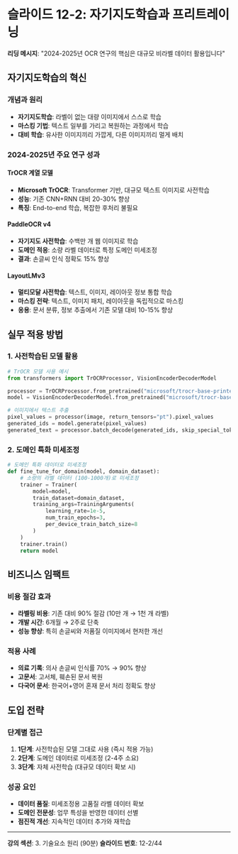 # 슬라이드 12-2: 자기지도학습과 프리트레이닝

**리딩 메시지**: "2024-2025년 OCR 연구의 핵심은 대규모 비라벨 데이터 활용입니다"

## 자기지도학습의 혁신

### 개념과 원리
- **자기지도학습**: 라벨이 없는 대량 이미지에서 스스로 학습
- **마스킹 기법**: 텍스트 일부를 가리고 복원하는 과정에서 학습
- **대비 학습**: 유사한 이미지끼리 가깝게, 다른 이미지끼리 멀게 배치

### 2024-2025년 주요 연구 성과

#### TrOCR 계열 모델
- **Microsoft TrOCR**: Transformer 기반, 대규모 텍스트 이미지로 사전학습
- **성능**: 기존 CNN+RNN 대비 20-30% 향상
- **특징**: End-to-end 학습, 복잡한 후처리 불필요

#### PaddleOCR v4
- **자기지도 사전학습**: 수백만 개 웹 이미지로 학습
- **도메인 적응**: 소량 라벨 데이터로 특정 도메인 미세조정
- **결과**: 손글씨 인식 정확도 15% 향상

#### LayoutLMv3
- **멀티모달 사전학습**: 텍스트, 이미지, 레이아웃 정보 통합 학습
- **마스킹 전략**: 텍스트, 이미지 패치, 레이아웃을 독립적으로 마스킹
- **응용**: 문서 분류, 정보 추출에서 기존 모델 대비 10-15% 향상

## 실무 적용 방법

### 1. 사전학습된 모델 활용
```python
# TrOCR 모델 사용 예시
from transformers import TrOCRProcessor, VisionEncoderDecoderModel

processor = TrOCRProcessor.from_pretrained("microsoft/trocr-base-printed")
model = VisionEncoderDecoderModel.from_pretrained("microsoft/trocr-base-printed")

# 이미지에서 텍스트 추출
pixel_values = processor(image, return_tensors="pt").pixel_values
generated_ids = model.generate(pixel_values)
generated_text = processor.batch_decode(generated_ids, skip_special_tokens=True)
```

### 2. 도메인 특화 미세조정
```python
# 도메인 특화 데이터로 미세조정
def fine_tune_for_domain(model, domain_dataset):
    # 소량의 라벨 데이터 (100-1000개)로 미세조정
    trainer = Trainer(
        model=model,
        train_dataset=domain_dataset,
        training_args=TrainingArguments(
            learning_rate=1e-5,
            num_train_epochs=3,
            per_device_train_batch_size=8
        )
    )
    trainer.train()
    return model
```

## 비즈니스 임팩트

### 비용 절감 효과
- **라벨링 비용**: 기존 대비 90% 절감 (10만 개 → 1천 개 라벨)
- **개발 시간**: 6개월 → 2주로 단축
- **성능 향상**: 특히 손글씨와 저품질 이미지에서 현저한 개선

### 적용 사례
- **의료 기록**: 의사 손글씨 인식률 70% → 90% 향상
- **고문서**: 고서체, 훼손된 문서 복원
- **다국어 문서**: 한국어+영어 혼재 문서 처리 정확도 향상

## 도입 전략

### 단계별 접근
1. **1단계**: 사전학습된 모델 그대로 사용 (즉시 적용 가능)
2. **2단계**: 도메인 데이터로 미세조정 (2-4주 소요)
3. **3단계**: 자체 사전학습 (대규모 데이터 확보 시)

### 성공 요인
- **데이터 품질**: 미세조정용 고품질 라벨 데이터 확보
- **도메인 전문성**: 업무 특성을 반영한 데이터 선별
- **점진적 개선**: 지속적인 데이터 추가와 재학습

---

**강의 섹션**: 3. 기술요소 원리 (90분)
**슬라이드 번호**: 12-2/44

